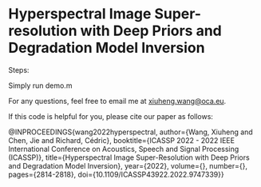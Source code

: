 # Hyperspectral Image Super-resolution with Deep Priors and Degradation Model Inversion

Steps:

Simply run demo.m

For any questions, feel free to email me at xiuheng.wang@oca.eu.

If this code is helpful for you, please cite our paper as follows:

@INPROCEEDINGS{wang2022hyperspectral,
  author={Wang, Xiuheng and Chen, Jie and Richard, Cédric},
  booktitle={ICASSP 2022 - 2022 IEEE International Conference on Acoustics, Speech and Signal Processing (ICASSP)}, 
  title={Hyperspectral Image Super-Resolution with Deep Priors and Degradation Model Inversion}, 
  year={2022},
  volume={},
  number={},
  pages={2814-2818},
  doi={10.1109/ICASSP43922.2022.9747339}}
